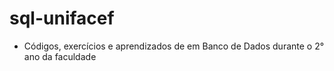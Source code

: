 # sql-unifacef
- Códigos, exercícios e aprendizados de em Banco de Dados durante o 2° ano da faculdade

